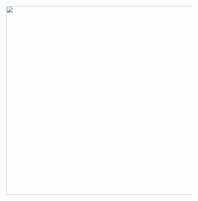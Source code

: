 <img src="https://github.com/rafk342/VSeditor/assets/97851724/397285cd-3751-473a-998c-a166bea1c76a" width="512">


